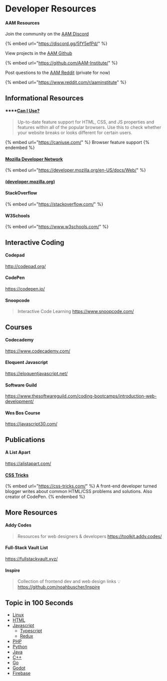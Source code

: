 # Developer Resources

#### AAM Resources

Join the community on the [AAM Discord](https://discord.gg/5fY5efPd)&#x20;

{% embed url="https://discord.gg/5fY5efPd/" %}

View projects in the [AAM Github](https://github.com/AAM-Institute/)

{% embed url="https://github.com/AAM-Institute/" %}

Post questions to the [AAM Reddit](https://www.reddit.com/r/aaminstitute) (private for now)

{% embed url="https://www.reddit.com/r/aaminstitute" %}

## Informational Resources

#### ****[**Can I Use?**](https://caniuse.com/)&#x20;

> Up-to-date feature support for HTML, CSS, and JS properties and features within all of the popular browsers. Use this to check whether your website breaks or looks different for certain users.

{% embed url="https://caniuse.com/" %}
Browser feature support
{% endembed %}

#### [Mozilla Developer Network](https://developer.mozilla.org/en-US/docs/Web)

{% embed url="https://developer.mozilla.org/en-US/docs/Web/" %}

####

#### [(developer.mozilla.org)](https://developer.mozilla.org/en-US/docs/Web)

####

#### StackOverflow

{% embed url="https://stackoverflow.com/" %}

#### W3Schools

{% embed url="https://www.w3schools.com/" %}

## Interactive Coding

#### Codepad

http://codepad.org/

#### CodePen

https://codepen.io/

#### Snoopcode

> Interactive Code Learning https://www.snoopcode.com/

## Courses

#### Codecademy

https://www.codecademy.com/

#### Eloquent Javascript

https://eloquentjavascript.net/

#### Software Guild

https://www.thesoftwareguild.com/coding-bootcamps/introduction-web-development/

#### Wes Bos Course

https://javascript30.com/

## Publications

#### A List Apart

https://alistapart.com/

#### [CSS Tricks](https://css-tricks.com/)

{% embed url="https://css-tricks.com/" %}
A front-end developer turned blogger writes about common HTML/CSS problems and solutions. Also creator of CodePen.&#x20;
{% endembed %}

## More Resources

#### Addy Codes

> Resources for web designers & developers https://toolkit.addy.codes/

#### Full-Stack Vault List

https://fullstackvault.xyz/

#### Inspire

> Collection of frontend dev and web design links 💡 https://github.com/noahbuscher/Inspire

## Topic in 100 Seconds

* [Linux](https://www.youtube.com/watch?v=rrB13utjYV4)
* [HTML](https://www.youtube.com/watch?v=ok-plXXHlWw)
* [Javascript](https://www.youtube.com/watch?v=DHjqpvDnNGE)
  * [Typescript](https://www.youtube.com/watch?v=zQnBQ4tB3ZA)
  * [Redux](https://www.youtube.com/watch?v=\_shA5Xwe8\_4)
* [PHP](https://www.youtube.com/watch?v=a7\_WFUlFS94)
* [Python](https://www.youtube.com/watch?v=x7X9w\_GIm1s)
* [Java](https://www.youtube.com/watch?v=l9AzO1FMgM8)
* [C++](https://www.youtube.com/watch?v=MNeX4EGtR5Y)
* [Go](https://www.youtube.com/watch?v=446E-r0rXHI)
* [Godot](https://www.youtube.com/watch?v=QKgTZWbwD1U)
* [Firebase](https://www.youtube.com/watch?v=vAoB4VbhRzM)
